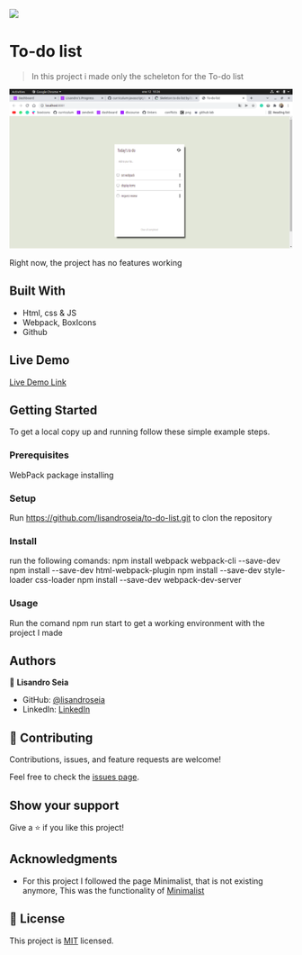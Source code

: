 ![](https://img.shields.io/badge/Microverse-blueviolet)

# To-do list

> In this project i made only the scheleton for the To-do list

![screenshot](./app_screenshot.png)

Right now, the project has no features working

## Built With

- Html, css & JS
- Webpack, BoxIcons
- Github

## Live Demo

[Live Demo Link](https://lisandroseia.github.io/to-do-list/)


## Getting Started

To get a local copy up and running follow these simple example steps.

### Prerequisites
WebPack package installing

### Setup
Run https://github.com/lisandroseia/to-do-list.git to clon the repository

### Install
run the following comands:
npm install webpack webpack-cli --save-dev
npm install --save-dev html-webpack-plugin
npm install --save-dev style-loader css-loader
npm install --save-dev webpack-dev-server


### Usage
Run the comand npm run start to get a working environment with the project I made

## Authors

👤 **Lisandro Seia**

- GitHub: [@lisandroseia](https://github.com/lisandroseia)
- LinkedIn: [LinkedIn](https://www.linkedin.com/in/lisandro-seia-295120225/)

## 🤝 Contributing

Contributions, issues, and feature requests are welcome!

Feel free to check the [issues page](https://github.com/lisandroseia/to-do-list/issues).

## Show your support

Give a ⭐️ if you like this project!

## Acknowledgments

- For this project I followed the page Minimalist, that is not existing anymore,
This was the functionality of [Minimalist](https://www.youtube.com/watch?v=AcUd-_Yjjqg)

## 📝 License

This project is [MIT](./MIT.md) licensed.
